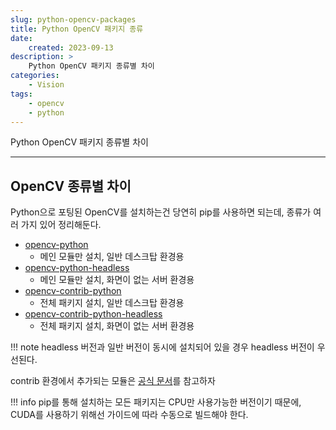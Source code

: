 ```yaml
---
slug: python-opencv-packages
title: Python OpenCV 패키지 종류
date:
    created: 2023-09-13
description: >
    Python OpenCV 패키지 종류별 차이
categories:
    - Vision
tags:
    - opencv
    - python
---
```


Python OpenCV 패키지 종류별 차이  

<!-- more -->

---

## OpenCV 종류별 차이

Python으로 포팅된 OpenCV를 설치하는건 당연히 pip를 사용하면 되는데, 종류가 여러 가지 있어 정리해둔다.  

- [opencv-python](https://pypi.org/project/opencv-python/)
    - 메인 모듈만 설치, 일반 데스크탑 환경용
- [opencv-python-headless](https://pypi.org/project/opencv-python-headless/)
    - 메인 모듈만 설치, 화면이 없는 서버 환경용
- [opencv-contrib-python](https://pypi.org/project/opencv-contrib-python/)
    - 전체 패키지 설치, 일반 데스크탑 환경용
- [opencv-contrib-python-headless](https://pypi.org/project/opencv-contrib-python-headless/)
    - 전체 패키지 설치, 화면이 없는 서버 환경용

!!! note
    headless 버전과 일반 버전이 동시에 설치되어 있을 경우 headless 버전이 우선된다.  

contrib 환경에서 추가되는 모듈은 [공식 문서](https://docs.opencv.org/4.x/)를 참고하자  

!!! info
    pip를 통해 설치하는 모든 패키지는 CPU만 사용가능한 버전이기 때문에, CUDA를 사용하기 위해선 가이드에 따라 수동으로 빌드해야 한다.  
